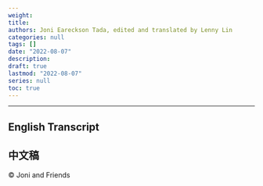 ```yaml
---
weight:
title: 
authors: Joni Eareckson Tada, edited and translated by Lenny Lin
categories: null
tags: []
date: "2022-08-07"
description: 
draft: true
lastmod: "2022-08-07"
series: null
toc: true
---
```


<!--more-->
---

## English Transcript

## 中文稿

© Joni and Friends

